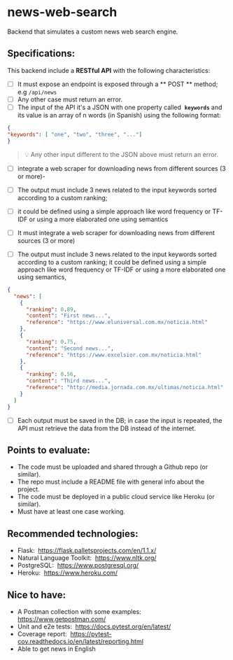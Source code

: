 # news-web-search
Backend that simulates a custom news web search engine.


## Specifications:
This backend include a **RESTful API** with the following characteristics:

 - [ ] It must expose an endpoint is exposed through a ** POST ** method;  e.g `/api/news`
 - [ ] Any other case must return an error.
 - [ ] The input of the API it's a JSON with one property called ​ **`keywords`** and its value is an array of n words (in Spanish) using the following format:
```json
{
"keywords": [ "one", "two", "three", "..."]
}
```
> :bulb: Any other input different to the JSON above must return an error.

- [ ] integrate a web scraper for downloading news from different sources (3 or more)-
- [ ] The output must include 3 news related to the input keywords sorted according to a custom ranking;
- [ ] it could be defined using a simple approach like word frequency or TF-IDF or using a more elaborated one using semantics

- [ ] It must integrate a web scraper for downloading news from different sources (3 or more)
- [ ]  The output must include 3 news related to the input keywords sorted according to a custom ranking; it could be defined using a simple approach like word frequency or TF-IDF or using a more elaborated one using semantics,

```json
{
  "news": [
    {
      "ranking": 0.89,
      "content": "First news...",
      "reference": "https://www.eluniversal.com.mx/noticia.html"
    },
    {
      "ranking": 0.75,
      "content": "Second news...",
      "reference": "https://www.excelsior.com.mx/noticia.html"
    },
    {
      "ranking": 0.56,
      "content": "Third news...",
      "reference": "http://media.jornada.com.mx/ultimas/noticia.html"
    }
  ]
}
```
- [ ] Each output must be saved in the DB; in case the input is repeated, the API must
retrieve the data from the DB instead of the internet.

## Points to evaluate:
 - The code must be uploaded and shared through a Github repo (or similar).
 - The repo must include a README file with general info about the project.
 - The code must be deployed in a public cloud service like Heroku (or similar).
 - Must have at least one case working.

## Recommended technologies:
 - Flask: ​ https://flask.palletsprojects.com/en/1.1.x/
 - Natural Language Toolkit: ​ https://www.nltk.org/
 - PostgreSQL: ​ https://www.postgresql.org/
 - Heroku: ​ https://www.heroku.com/

## Nice to have:
 - A Postman collection with some examples: ​ https://www.getpostman.com/
 - Unit and e2e tests: ​ https://docs.pytest.org/en/latest/
 - Coverage report: ​ https://pytest-cov.readthedocs.io/en/latest/reporting.html
 - Able to get news in English
